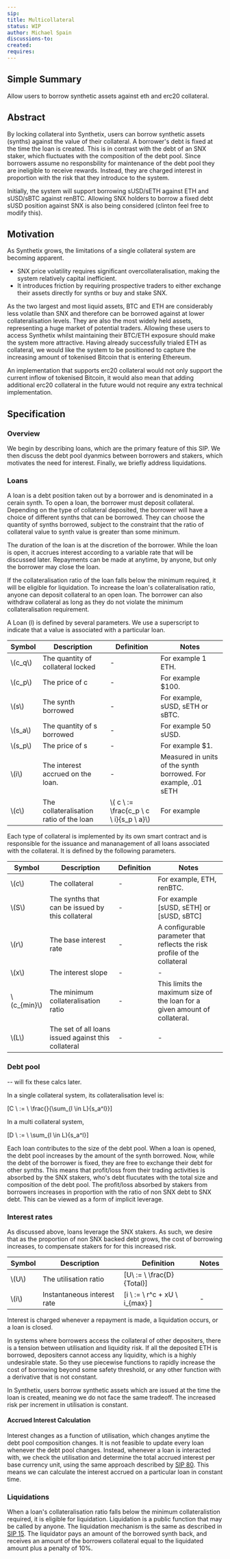 ```yaml
---
sip:
title: Multicollateral
status: WIP
author: Michael Spain
discussions-to:
created:
requires: 
---
```


## Simple Summary

Allow users to borrow synthetic assets against eth and erc20 collateral.

## Abstract

By locking collateral into Synthetix, users can borrow synthetic assets (synths) against the value of their collateral. A borrower's debt is fixed at the time the loan is created. This is in contrast with the debt of an SNX staker, which fluctuates with the composition of the debt pool. Since borrowers assume no responsbility for maintenance of the debt pool they are ineligible to receive rewards. Instead, they are charged interest in proportion with the risk that they introduce to the system.

Initially, the system will support borrowing sUSD/sETH against ETH and sUSD/sBTC against renBTC. Allowing SNX holders to borrow a fixed debt sUSD position against SNX is also being considered (clinton feel free to modify this).

## Motivation

As Synthetix grows, the limitations of a single collateral system are becoming apparent.

- SNX price volatility requires significant overcollateralisation, making the system relatively capital inefficient.
- It introduces friction by requiring prospective traders to either exchange their assets directly for synths or buy and stake SNX.

As the two largest and most liquid assets, BTC and ETH are considerably less volatile than SNX and therefore can be borrowed against at lower collateralisation levels. They are also the most widely held assets, representing a huge market of potential traders. Allowing these users to access Synthetix whilst maintaining their BTC/ETH exposure should make the system more attractive. Having already successfully trialed ETH as collateral, we would like the system to be positioned to capture the increasing amount of tokenised Bitcoin that is entering Ethereum.

An implementation that supports erc20 collateral would not only support the current inflow of tokenised Bitcoin, it would also mean that adding additional erc20 collateral in the future would not require any extra technical implementation.

## Specification

### Overview

We begin by describing loans, which are the primary feature of this SIP. We then discuss the debt pool dyanmics between borrowers and stakers, which motivates the need for interest. Finally, we briefly address liquidations.   

### Loans

A loan is a debt position taken out by a borrower and is denominated in a cerain synth. To open a loan, the borrower must deposit collateral. Depending on the type of collateral deposited, the borrower will have a choice of different synths that can be borrowed. They can choose the quantity of synths borrowed, subject to the constraint that the ratio of collateral value to synth value is greater than some minimum.

The duration of the loan is at the discretion of the borrower. While the loan is open, it accrues interest according to a variable rate that will be discussed later. Repayments can be made at anytime, by anyone, but only the borrower may close the loan.

If the collateralisation ratio of the loan falls below the minimum required, it will be eligible for liquidation. To increase the loan's collateralisation ratio, anyone can deposit collateral to an open loan. The borrower can also withdraw collateral as long as they do not violate the minimum collateralisation requirement.

A Loan \(l\) is defined by several parameters. We use a superscript to indicate that a value is associated with a particular loan. 

| Symbol | Description | Definition | Notes |
| ------ | ----------- | ---------- | ----- |
| \\(c_q\\) | The quantity of collateral locked | - | For example 1 ETH. | 
| \\(c_p\\) | The price of c | - | For example $100. | 
| \\(s\\) | The synth borrowed | - | For example, sUSD, sETH or sBTC. |
| \\(s_a\\) | The quantity of s borrowed | - | For example 50 sUSD. | 
| \\(s_p\\) | The price of s | - | For example $1. | 
| \\(i\\) | The interest accrued on the loan. | - | Measured in units of the synth borrowed. For example, .01 sETH | 
| \\(c\\) | The collateralisation ratio of the loan | \\( c \ := \frac{c_p \ c \ i}{s_p \ a}\\) | For example  |

Each type of collateral is implemented by its own smart contract and is responsible for the issuance and mananagement of all loans associated with the collateral. It is defined by the following parameters.

| Symbol | Description | Definition | Notes |
| ------ | ----------- | ---------- | ----- |
| \\(c\\) | The collateral | - | For example, ETH, renBTC. |
| \\(S\\)  | The synths that can be issued by this collateral | - | For example [sUSD, sETH] or [sUSD, sBTC] |
| \\(r\\)  | The base interest rate | - | A configurable parameter that reflects the risk profile of the collateral |
| \\(x\\)  | The interest slope | - | - |
| \\(c_{min}\\) | The minimum collateralisation ratio | - | This limits the maximum size of the loan for a given amount of collateral. |
| \\(L\\) | The set of all loans issued against this collateral | - | - |

### Debt pool

-- will fix these calcs later.

In a single collateral system, its collateralisation level is:

\[C \ := \ \frac{}{\sum_{l \in L}{s_a^l}}\]

In a multi collateral system, 

\[D \ := \ \sum_{l \in L}{s_a^l}\]

Each loan contributes to the size of the debt pool. When a loan is opened, the debt pool increases by the amount of the synth borrowed. Now, while the debt of the borrower is fixed, they are free to exchange their debt for other synths. This means that profit/loss from their trading activities is absorbed by the SNX stakers, who's debt flucutates with the total size and composition of the debt pool. The profit/loss absorbed by stakers from borrowers increases in proportion with the ratio of non SNX debt to SNX debt. This can be viewed as a form of implicit leverage.

### Interest rates

As discussed above, loans leverage the SNX stakers. As such, we desire that as the proportion of non SNX backed debt grows, the cost of borrowing increases, to compensate stakers for for this increased risk.

| Symbol | Description | Definition | Notes |
| ------ | ----------- | ---------- | ----- |
| \\(U\\)| The utilisation ratio | \[U\ := \ \frac{D}{Total}\]
| \\(i\\)| Instantaneous interest rate | \[i \ := \ r^c + xU \ i_{max} \] | - |

Interest is charged whenever a repayment is made, a liquidation occurs, or a loan is closed.

In systems where borrowers access the collateral of other depositers, there is a tension between utilisation and liquidity risk. If all the deposited ETH is borrowed, depositers cannot access any liquidity, which is a highly undesirable state. So they use piecewise functions to rapidly increase the cost of borrowing beyond some safety threshold, or any other function with a derivative that is not constant.

In Synthetix, users borrow synthetic assets which are issued at the time the loan is created, meaning we do not face the same tradeoff. The increased risk per increment in utilisation is constant.

#### Accrued Interest Calculation

Interest changes as a function of utilisation, which changes anytime the debt pool composition changes. It is not feasible to update every loan whenever the debt pool changes. Instead, whenever a loan is interacted with, we check the utilisation and determine the total accrued interest per base currency unit, using the same approach described by [SIP 80](https://sips.synthetix.io/sips/sip-80#aggregate-debt-calculation). This means we can calculate the interest accrued on a particular loan in constant time.

### Liquidations

When a loan's collateralisation ratio falls below the minimum collateralistion required, it is eligible for liquidation. Liquidation is a public function that may be called by anyone. The liquidation mechanism is the same as described in [SIP 15](https://sips.synthetix.io/sips/sip-15). The liquidator pays an amount of the borrowed synth back, and receives an amount of the borrowers collateral equal to the liquidated amount plus a penalty of 10%.
